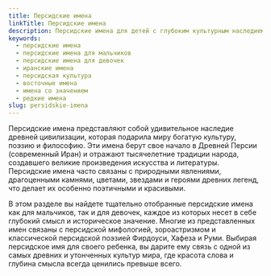 ```yaml
---
title: Персидские имена
linkTitle: Персидские имена
description: Персидские имена для детей с глубоким культурным наследием. Красивые мужские и женские имена персидского происхождения с историей и значением.
keywords:
  - персидские имена
  - персидские имена для мальчиков
  - персидские имена для девочек
  - иранские имена
  - персидская культура
  - восточные имена
  - имена со значением
  - редкие имена
slug: persidskie-imena
---
```


Персидские имена представляют собой удивительное наследие древней цивилизации, которая подарила миру богатую культуру, поэзию и философию. Эти имена берут свое начало в Древней Персии (современный Иран) и отражают тысячелетние традиции народа, создавшего великие произведения искусства и литературы. Персидские имена часто связаны с природными явлениями, драгоценными камнями, цветами, звездами и героями древних легенд, что делает их особенно поэтичными и красивыми.

В этом разделе вы найдете тщательно отобранные персидские имена как для мальчиков, так и для девочек, каждое из которых несет в себе глубокий смысл и историческое значение. Многие из представленных имен связаны с персидской мифологией, зороастризмом и классической персидской поэзией Фирдоуси, Хафеза и Руми. Выбирая персидское имя для своего ребенка, вы дарите ему связь с одной из самых древних и утонченных культур мира, где красота слова и глубина смысла всегда ценились превыше всего.
